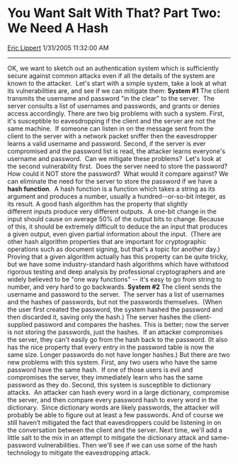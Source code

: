 <div id="page">

# You Want Salt With That? Part Two: We Need A Hash

[Eric Lippert](https://social.msdn.microsoft.com/profile/Eric%20Lippert) 1/31/2005 11:32:00 AM

-----

<div id="content">

OK, we want to sketch out an authentication system which is sufficiently secure against common attacks even if all the details of the system are known to the attacker.  Let's start with a simple system, take a look at what its vulnerabilities are, and see if we can mitigate them: **System \#1** The client transmits the username and password "in the clear" to the server.  The server consults a list of usernames and passwords, and grants or denies access accordingly. There are two big problems with such a system. First, it's susceptible to eavesdropping if the client and the server are not the same machine.  If someone can listen in on the message sent from the client to the server with a network packet sniffer then the eavesdropper learns a valid username and password. Second, if the server is ever compromised and the password list is read, the attacker learns everyone's username and password.  Can we mitigate these problems?  Let's look at the second vulnerability first.  Does the server need to store the password?  How could it NOT store the password?  What would it compare against? We can eliminate the need for the server to store the password if we have a **hash function**.  A hash function is a function which takes a string as its argument and produces a number, usually a hundred--or-so-bit integer, as its result. A good hash algorithm has the property that slightly different inputs produce very different outputs.  A one-bit change in the input should cause on average 50% of the output bits to change. Because of this, it should be extremely difficult to deduce the an input that produces a given output, even given partial information about the input.  (There are other hash algorithm properties that are important for cryptographic operations such as document signing, but that's a topic for another day.) Proving that a given algorithm actually has this property can be quite tricky, but we have some industry-standard hash algorithms which have withstood rigorous testing and deep analysis by professional cryptographers and are widely believed to be "one way functions" -- it's easy to go from string to number, and very hard to go backwards. **System \#2** The client sends the username and password to the server.  The server has a list of usernames and the hashes of passwords, but not the passwords themselves.  (When the user first created the password, the system hashed the password and then discarded it, saving only the hash.) The server hashes the client-supplied password and compares the hashes. This is better; now the server is not storing the passwords, just the hashes.  If an attacker compromises the server, they can't easily go from the hash back to the password. (It also has the nice property that every entry in the password table is now the same size. Longer passwords do not have longer hashes.) But there are two new problems with this system. First, any two users who have the same password have the same hash.  If one of those users is evil and compromises the server, they immediately learn who has the same password as they do. Second, this system is susceptible to dictionary attacks.  An attacker can hash every word in a large dictionary, compromise the server, and then compare every password hash to every word in the dictionary.  Since dictionary words are likely passwords, the attacker will probably be able to figure out at least a few passwords. And of course we still haven’t mitigated the fact that eavesdroppers could be listening in on the conversation between the client and the server. Next time, we'll add a little salt to the mix in an attempt to mitigate the dictionary attack and same-password vulnerabilities. Then we'll see if we can use some of the hash technology to mitigate the eavesdropping attack.

</div>

</div>

